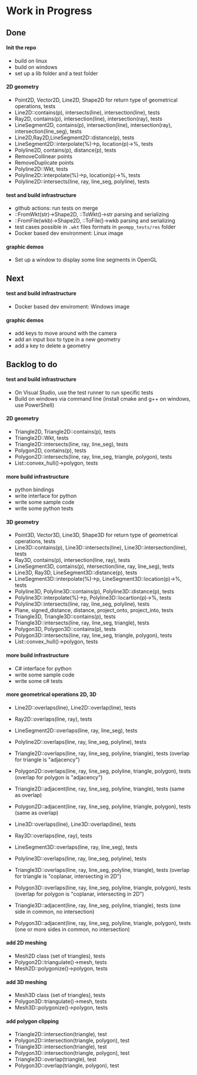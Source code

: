 # Work in Progress 

## Done

#### Init the repo
- build on linux
- build on windows
- set up a lib folder and a test folder


#### 2D geometry
- Point2D, Vector2D, Line2D, Shape2D for return type of geometrical operations, tests
- Line2D::contains(p), intersects(line), intersection(line), tests
- Ray2D, contains(p), intersection(line), intersection(ray), tests
- LineSegment2D, contains(p), intersection(line), intersection(ray), intersection(line_seg), tests
- Line2D,Ray2D,LineSegment2D::distance(p), tests
- LineSegment2D::interpolate(%)->p, location(p)->%, tests
- Polyline2D, contains(p), distance(p), tests
- RemoveCollinear points
- RemoveDuplicate points 
- Polyline2D::Wkt, tests
- Polyline2D::interpolate(%)->p, location(p)->%, tests
- Polyline2D::intersects(line, ray, line_seg, polyline), tests

#### test and build infrastructure
- github actions: run tests on merge 
- ::FromWkt(str)->Shape2D, ::ToWkt()->str parsing and serializing 
- ::FromFile(wkb)->Shape2D, ::ToFile()->wkb parsing and serializing 
- test cases possible in `.wkt` files formats in `geompp_tests/res` folder
- Docker based dev environment: Linux image


#### graphic demos
- Set up a window to display some line segments in OpenGL



## Next

#### test and build infrastructure
- Docker based dev enviroment: Windows image

#### graphic demos
- add keys to move around with the camera
- add an input box to type in a new geometry
- add a key to delete a geometry 




## Backlog to do

#### test and build infrastructure 
- On Visual Studio, use the test runner to run specific tests
- Build on windows via command line (install cmake and g++ on windows, use PowerShell)

#### 2D geometry
- Triangle2D, Triangle2D::contains(p), tests
- Triangle2D::Wkt, tests
- Triangle2D::intersects(line, ray, line_seg), tests
- Polygon2D, contains(p), tests
- Polygon2D::intersects(line, ray, line_seg, triangle, polygon), tests
- List<Point2D>::convex_hull()->polygon, tests

#### more build infrastructure 
- python bindings 
- write interface for python
- write some sample code
- write some python tests

#### 3D geometry 
- Point3D, Vector3D, Line3D, Shape3D for return type of geometrical operations, tests
- Line3D::contains(p), Line3D::intersects(line), Line3D::intersection(line), tests
- Ray3D, contains(p), intersection(line, ray), tests
- LineSegment3D, contains(p), ntersection(line, ray, line_seg), tests
- Line3D, Ray3D, LineSegment3D::distance(p), tests
- LineSegment3D::interpolate(%)->p, LineSegment3D::location(p)->%, tests
- Polyline3D, Polyline3D::contains(p), Polyline3D::distance(p), tests
- Polyline3D::interpolate(%)->p, Polyline3D::locartion(p)->%, tests
- Polyline3D::intersects(line, ray, line_seg, polyline), tests
- Plane, signed_distance, distance, project_onto, project_into, tests
- Triangle3D, Triangle3D::contains(p), tests
- Triangle3D::intersects(line, ray, line_seg, triangle), tests
- Polygon3D, Polygon3D::contains(p), tests
- Polygon3D::intersects(line, ray, line_seg, triangle, polygon), tests
- List<Point3D>::convex_hull()->polygon, tests

#### more build infrastructure 
- C# interface for python
- write some sample code
- write some c# tests

#### more geometrical operations 2D, 3D
- Line2D::overlaps(line), Line2D::overlap(line), tests
- Ray2D::overlaps(line, ray), tests
- LineSegment2D::overlaps(line, ray, line_seg), tests
- Polyline2D::overlaps(line, ray, line_seg, polyline), tests
- Triangle2D::overlaps(line, ray, line_seg, polyline, triangle), tests (overlap for triangle is "adjacency")
- Polygon2D::overlaps(line, ray, line_seg, polyline, triangle, polygon), tests (overlap for polygon is "adjacency")
- Triangle2D::adjacent(line, ray, line_seg, polyline, triangle), tests (same as overlap)
- Polygon2D::adjacent(line, ray, line_seg, polyline, triangle, polygon), tests (same as overlap)

- Line3D::overlaps(line), Line3D::overlap(line), tests
- Ray3D::overlaps(line, ray), tests
- LineSegment3D::overlaps(line, ray, line_seg), tests
- Polyline3D::overlaps(line, ray, line_seg, polyline), tests
- Triangle3D::overlaps(line, ray, line_seg, polyline, triangle), tests (overlap for triangle is "coplanar, intersecting in 2D")
- Polygon3D::overlaps(line, ray, line_seg, polyline, triangle, polygon), tests (overlap for polygon is "coplanar, intersecting in 2D")
- Triangle3D::adjacent(line, ray, line_seg, polyline, triangle), tests (one side in common, no intersection)
- Polygon3D::adjacent(line, ray, line_seg, polyline, triangle, polygon), tests (one or more sides in common, no intersection)

#### add 2D meshing
- Mesh2D class (set of triangles), tests
- Polygon2D::triangulate()->mesh, tests
- Mesh2D::polygonize()->polygon, tests

#### add 3D meshing 
- Mesh3D class (set of triangles), tests
- Polygon3D::triangulate()->mesh, tests
- Mesh3D::polygonize()->polygon, tests

#### add polygon clipping 
- Triangle2D::intersection(triangle), test
- Polygon2D::intersection(triangle, polygon), test
- Triangle3D::intersection(triangle), test
- Polygon3D::intersection(triangle, polygon), test
- Triangle3D::overlap(triangle), test
- Polygon3D::overlap(triangle, polygon), test